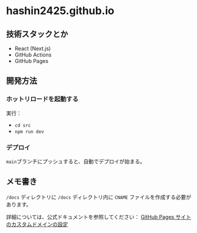 # hashin2425.github.io

## 技術スタックとか

- React (Next.js)
- GitHub Actions
- GitHub Pages

## 開発方法

### ホットリロードを起動する

実行：

- `cd src`
- `npm run dev`

### デプロイ

`main`ブランチにプッシュすると、自動でデプロイが始まる。

## メモ書き

`/docs` ディレクトリに `/docs` ディレクトリ内に `CNAME` ファイルを作成する必要があります。

詳細については、公式ドキュメントを参照してください：
[GitHub Pages サイトのカスタムドメインの設定](https://docs.github.com/ja/pages/configuring-a-custom-domain-for-your-github-pages-site/managing-a-custom-domain-for-your-github-pages-site)
